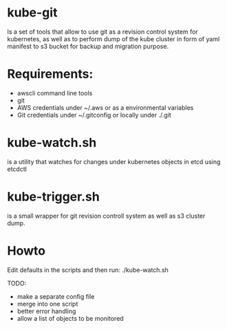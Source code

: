 # kube-git

Is a set of tools that allow to use git as a revision control system for kubernetes, as well as to perform dump of the kube cluster in form of yaml manifest to s3 bucket for backup and migration purpose.


# Requirements:

 - awscli command line tools
 - git
 - AWS credentials under ~/.aws or as a environmental variables
 - Git credentials under ~/.gitconfig or locally under ./.git

# kube-watch.sh
is a utility that watches for changes under kubernetes objects in etcd using etcdctl

# kube-trigger.sh
is a small wrapper for git revision controll system as well as s3 cluster dump.

# Howto

Edit defaults in the scripts and then run: ./kube-watch.sh


TODO:
  - make a separate config file
  - merge into one script
  - better error handling
  - allow a list of objects to be monitored
